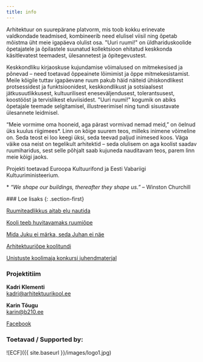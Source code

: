```yaml
---
title: info
---
```


<section>
Arhitektuur on suurepärane platvorm, mis toob kokku erinevate valdkondade teadmised, kombineerib need elulisel viisil ning õpetab mõistma üht meie igapäeva olulist osa. "Uuri ruumi!" on üldhariduskoolide õpetajatele ja õpilastele suunatud kollektsioon ehitatud keskkonda käsitlevatest teemadest, ülesannetest ja õpitegevustest.

Keskkondliku kirjaoskuse kujundamise võimalused on mitmekesised ja põnevad – need toetavad õppeainete lõimimist ja õppe mitmekesistamist. Meile kõigile tuttav igapäevane ruum pakub häid näiteid ühiskondlikest protsessidest ja funktsioonidest, keskkondlikust ja sotsiaalsest jätkusuutlikkusest, kultuurilisest eneseväljendusest, tolerantsusest, koostööst ja tervislikest eluviisidest. "Uuri ruumi!" kogumik on abiks õpetajale teemade selgitamisel, illustreerimisel ning tundi sisustavate ülesannete leidmisel.

“Meie vormime oma hooneid, aga pärast vormivad nemad meid,” on öelnud üks kuulus riigimees*. Linn on kõige suurem teos, milleks inimene võimeline on. Seda teost ei loo keegi üksi, seda teevad paljud inimesed koos. Väga väike osa neist on tegelikult arhitektid – seda olulisem on aga koolist saadav ruumiharidus, sest selle põhjalt saab kujuneda nauditavam teos, parem linn meie kõigi jaoks.

Projekti toetavad Euroopa Kultuurifond ja Eesti Vabariigi Kultuuriministeerium.

\* *“We shape our buildings, thereafter they shape us.”* – Winston Churchill
</section>

<section>
### Loe lisaks
{: .section-first}

[Ruumiteadlikkus aitab elu nautida](http://epl.delfi.ee/news/kultuur/ruumiteadlikkus-aitab-elu-nautida?id=67786177)

[Kooli teeb huvitavamaks ruumiõpe](http://opleht.ee/13821-kooli-teeb-huvitavamaks-ruumiope/)

[Mida Juku ei märka, seda Juhan ei näe](http://www.solness.ee/maja/?mid=111&id=606)

[Arhitektuuriõpe koolitundi](http://www.sirp.ee/s1-artiklid/arhitektuur/arhitektuuriope-koolitundi/)

[Unistuste koolimaja konkursi juhendmaterjal](http://www.arhitektuurikool.ee/konkurss)

### Projektitiim

**Kadri Klementi**<br/>
[kadri@arhitektuurikool.ee](mailto:kadri@arhitektuurikool.ee)

**Karin Tõugu**<br/>
[karin@b210.ee](mailto:karin@b210.ee)

[Facebook](https://www.facebook.com/ruumiharidus)

### Toetavad / Supported by:
![ECF]({{ site.baseurl }}/images/logo1.jpg)
</section>